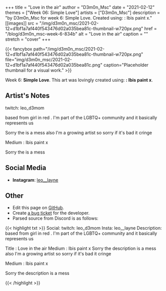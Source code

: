 +++
title =       "Love in the air"
author =      "D3m0n_Msc"
date =        "2021-02-12"
themes =      ["Week 06: Simple Love"]
artists =     ["D3m0n_Msc"]
description = "by D3m0n_Msc for week 6: Simple Love. Created using: : Ibis paint x."
[[images]]
      src = "/img/d3m0n_msc/2021-02-12+d1bf1a7af440f543476d02a035bea81c-thumbnail-w720px.png"
      href = "/blog/d3m0n_msc-week-6-834b"
      alt = "Love in the air"
      caption = ""
      stretch = "cover"
+++


{{< fancybox path="/img/d3m0n_msc/2021-02-12+d1bf1a7af440f543476d02a035bea81c-thumbnail-w720px.png" file="img/d3m0n_msc/2021-02-12+d1bf1a7af440f543476d02a035bea81c.png" caption="Placeholder thumbnail for a visual work." >}}


Week 6: **Simple Love**. This art was lovingly created using: **: Ibis paint x**.

## Artist's Notes

twitch: leo_d3mom

based from girl in red . I'm part of the LGBTQ+ community and it basically represents us

Sorry the is a mess also I'm a growing artist so sorry if it's bad it cringe

Medium : Ibis paint x

Sorry the is a mess

## Social Media

- **Instagram**: <a href='https://instagram.com/leo__layne' target='_blank'>leo__layne</a>

## Other

- Edit this page on [GitHub](https://github.com/teaminkling/web-refresh/edit/main/content/blog/d3m0n_msc-week-6-834b.md).
- Create [a bug ticket](https://github.com/teaminkling/web-refresh/issues/new?assignees=&labels=bug&template=problem-report.md&title=) for the developer.
- Parsed source from Discord is as follows:

{{< highlight txt >}}
Social: twitch: leo_d3mom
Insta: leo__layne
Description: based from girl in red . I'm part of the LGBTQ+ community and it basically represents us

Title : Love in the air
Medium : Ibis paint x
Sorry the description is a mess also I'm a growing artist so sorry if it's bad it cringe

Medium : Ibis paint x

Sorry the description is a mess

{{< /highlight >}}